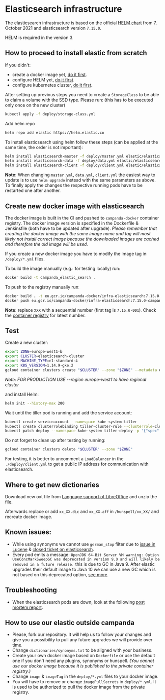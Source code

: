 # Elasticsearch infrastructure

The elasticsearch infrastructure is based on the official [HELM chart](https://github.com/elastic/helm-charts) from 7. October 2021 and elasticsearch version `7.15.0`.

HELM is required in the version 3.

## How to proceed to install elastic from scratch

If you didn't:
- create a docker image yet, [do it first](#create-new-docker-image-with-elasticsearch).
- configure HELM yet, [do it first](#test).
- configure kubernetes cluster, [do it first](#test).

After setting up previous steps you need to create a `StorageClass` to be able to claim a volume with the SSD type. Please run: (this has to be executed only once on the new cluster)
```bash
kubectl apply -f deploy/storage-class.yml
```

Add helm repo
```bash
helm repo add elastic https://helm.elastic.co
```

To install elasticsearch using helm follow these steps (can be applied at the same time, the order is not important):
```bash
helm install elasticsearch-master -f deploy/master.yml elastic/elasticsearch --version 7.15.0
helm install elasticsearch-data -f deploy/data.yml elastic/elasticsearch --version 7.15.0
helm install elasticsearch-client -f deploy/client.yml elastic/elasticsearch --version 7.15.0
```
**Note:** When changing `master.yml`, `data.yml`, `client.yml` the easiest way to update is to use `helm upgrade` instead with the same parameters
as above. To finally apply the changes the respective running pods have to be restarted one after another.

## Create new docker image with elasticsearch

The docker image is built in the CI and pushed to `campanda-docker` container registry. The docker image version is specified in the Dockerfile & Jenkinsfile (both have to be updated after upgrade).
_Please remember that creating the docker image with the same image name and tag will most likely not install correct image because the downloaded images are cached and therefore the old image will be used._

If you create a new docker image you have to modify the image tag in `/deploy/*.yml` files.

To build the image manually (e.g.: for testing locally) run:
```bash
docker build -t campanda_elastic_search .
```
To push to the registry manually run:
```bash
docker build . -t eu.gcr.io/campanda-docker/infra-elasticsearch:7.15.0-campanda-XXX
docker push eu.gcr.io/campanda-docker/infra-elasticsearch:7.15.0-campanda-XXX
```
**Note:** replace `XXX` with a sequential number (first tag is `7.15.0-001`). 
Check the [container registry](https://console.cloud.google.com/gcr/images/campanda-docker/eu/infra-elasticsearch?project=campanda-docker) for latest number.

## Test
Create a new cluster:
```bash
export ZONE=europe-west1-b
export CLUSTER=elasticsearch-cluster
export MACHINE_TYPE=n1-standard-4
export K8S_VERSION=1.14.9-gke.2
gcloud container clusters create "$CLUSTER" --zone "$ZONE" --metadata disable-legacy-endpoints=true --enable-ip-alias --max-pods-per-node 20 --cluster-version "$K8S_VERSION" --disk-type pd-ssd --enable-autoupgrade --enable-stackdriver-kubernetes --image-type COS --machine-type "$MACHINE_TYPE" --node-version "$K8S_VERSION" --preemptible
```

_Note: FOR PRODUCTION USE --region europe-west1 to have regional cluster_

and install Helm:

```bash
helm init --history-max 200
```

Wait until the tiller pod is running and add the service account:
```bash
kubectl create serviceaccount --namespace kube-system tiller
kubectl create clusterrolebinding tiller-cluster-rule --clusterrole=cluster-admin --serviceaccount=kube-system:tiller
kubectl patch deploy --namespace kube-system tiller-deploy -p '{"spec":{"template":{"spec":{"serviceAccount":"tiller"}}}}'
```

Do not forget to clean up after testing by running:
```bash
gcloud container clusters delete "$CLUSTER" --zone "$ZONE"
```

For testing, it is better to uncomment a `LoadBalancer` in the `./deploy/client.yml` to get a public IP address for communication with elasticsearch.

## Where to get new dictionaries
Download new oxt file from [Language support of LibreOffice](https://wiki.documentfoundation.org/Language_support_of_LibreOffice) and unzip the file.

Afterwards replace or add `xx_XX.dic` and `xx_XX.aff` in `/hunspell/xx_XX/` and recreate docker image.

## Known issues:
- While using synonyms we cannot use `german_stop` filter due to [issue in Lucene](https://issues.apache.org/jira/browse/LUCENE-8137) & [closed ticket on elasticsearch](https://github.com/elastic/elasticsearch/issues/28838).
- Every pod emits a message: `OpenJDK 64-Bit Server VM warning: Option UseConcMarkSweepGC was deprecated in version 9.0 and will likely be removed in a future release.` this is due to GC in Java 9. After elastic upgrades their default image to Java 10 we can use a new GC which is not based on this deprecated option, [see more](https://github.com/elastic/elasticsearch/issues/36828#issuecomment-448564460).

## Troubleshooting

- When the elasticsearch pods are down, look at the following [post mortem report](https://erento.atlassian.net/wiki/spaces/dev/pages/963674119/2020-03-03+-+frontend+not+serving+any+content+due+to+elasticsearch+issue).

## How to use our elastic outside campanda

- Please, fork our repository. It will help us to follow your changes and give you a possibility to pull any future upgrades we will provide over time.
- Change `dictionaries/synonyms.txt` to be aligned with your business.
- Create your own docker image based on `Dockerfile` or use the default one if you don't need any plugins, synonyms or hunspell. _(You cannot use our docker image because it is published to the private container registry.)_
- Change `image` & `imageTag` in the `deploy/*.yml` files to your docker image.
- You will have to remove or change `imagePullSecrets` in `deploy/*.yml`. It is used to be authorized to pull the docker image from the private registry.
